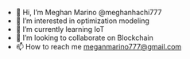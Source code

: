 - 👋 Hi, I’m Meghan Marino @meghanhachi777
- 👀 I’m interested in optimization modeling
- 🌱 I’m currently learning IoT
- 💞️ I’m looking to collaborate on Blockchain
- 📫 How to reach me meganmarino777@gmail.com

<!---
meghanhachi777/meghanhachi777 is a ✨ special ✨ repository because its `README.md` (this file) appears on your GitHub profile.
You can click the Preview link to take a look at your changes.
--->

